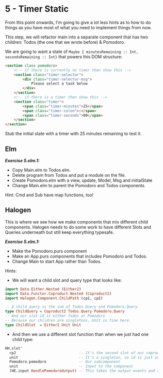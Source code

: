 # 5 - Timer Static

From this point onwards, I'm going to give a lot less hints as to how to do things
as you have most of what you need to implement things from now.

This step, we will refactor main into a separate component that has two 
children: Todos (the one that we wrote before) & Pomodoro.

We are going to want a state of `Maybe { minutesRemaining :: Int, secondsRemaining :: Int}` that powers this DOM structure:

```html
<section class pomodoro>
    <!-- if there is currently no timer then show this -->
    <section class="timer-selector">
        <div class="timer-selector-msg">
            Please select a task below
        </div>
    </section>
    <!-- if there is a timer then show this -->
    <section class="timer">
        <span class="timer-minutes">25</span>
        <span class="timer-colon">:</span>
        <span class="timer-seconds">00</span>
    </section>
</section>
```

Stub the initial state with a timer with 25 minutes remaining to test it.

## Elm

**_Exercise 5.elm.1:_** 

- Copy Main.elm to Todos.elm.
- Delete program from Todos and put a module on the file.
- Create Pomodoro.elm with a view, update, Model, Msg and initialState
- Change Main.elm to parent the Pomodoro and Todos components.

Hint: Cmd and Sub have map functions, too! 

## Halogen

This is where we see how we make components that mix different child components.
Halogen needs to do some work to have different Slots and Queries underneath 
but still keep everything typesafe.

**_Exercise 5.elm.1:_** 

- Make the Pomodoro.purs component
- Make an App.purs components that includes Pomodoro and Todos.
- Change Main to start App rather than Todos.

Hints:

- We will want a child slot and query type that looks like:

```haskell
import Data.Either.Nested (Either2)
import Data.Functor.Coproduct.Nested (Coproduct2)
import Halogen.Component.ChildPath (cp1, cp2)

-- A child query is the sum of Todos.Query and Pomodoro.Query
type ChildQuery = Coproduct2 Todos.Query Pomodoro.Query
-- And our slot id is either Todos or Pomodoro
-- Because our children are singletons, Unit is fine here.
type ChildSlot  = Either2 Unit Unit
```

- And then we use a different slot function than when we just had one child type:
```haskell
HH.slot' 
  cp2                             -- It's the second slot of our coproduct 
  unit                            -- It's a singleton, so id is just unit
  Pomodoro.pomodoro               -- Our subcomponent
  unit                            -- Input to the component
  (HE.input HandlePomodoroOutput) -- This takes the output events and raises a Query here.
```